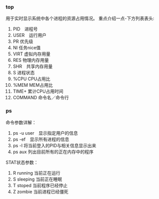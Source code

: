 ### top

用于实时显示系统中各个进程的资源占用情况。
重点介绍一点-下方列表表头:

1. PID　进程号
2. USER　运行用户
3. PR 优先级
4. NI 任务nice值
5. VIRT 虚拟内存用量
6. RES 物理内存用量
7. SHR　共享内存用量
8. S 进程状态
9. %CPU CPU占用比
10. %MEM MEM占用比
11. TIME+ 累计CPU占用时间
12. COMMAND 命令名／命令行　

### ps 
命令参数详解：

1. ps -u user　显示指定用户的信息
2. ps -ef　显示所有进程的信息
3. ps -l 将当前登入的PID与相关信息显示出来
4. ps aux 列出目前所有的正在内存中的程序

STAT状态参数：

1. R running 当前正在运行
2. S sleeping 当前正在睡眠
3. T stoped 当前程序已经停止
4. Z zombie 当前进程已经僵死
